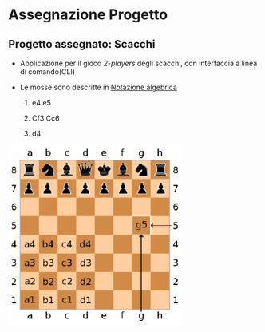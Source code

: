 # Assegnazione Progetto

## Progetto assegnato: **Scacchi**

- Applicazione per il gioco *2-players* degli scacchi,
  con interfaccia a linea di comando(CLI)

- Le mosse sono descritte in [Notazione algebrica](https://it.wikipedia.org/wiki/Notazione_algebrica)
   
    1. e4 e5  

    2. Cf3 Cc6  

    3. d4  



![Scacchi](./res/img/assegnazione/Scacchiera.PNG)
